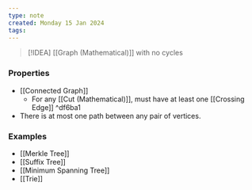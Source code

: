 ```yaml
---
type: note
created: Monday 15 Jan 2024
tags: 
---
```

> [!IDEA]
> [[Graph (Mathematical)]] with no cycles

### Properties
- [[Connected Graph]]
	- For any [[Cut (Mathematical)]], must have at least one [[Crossing Edge]] ^df6ba1
- There is at most one path between any pair of vertices.
### Examples
- [[Merkle Tree]]
- [[Suffix Tree]]
- [[Minimum Spanning Tree]]
- [[Trie]]

